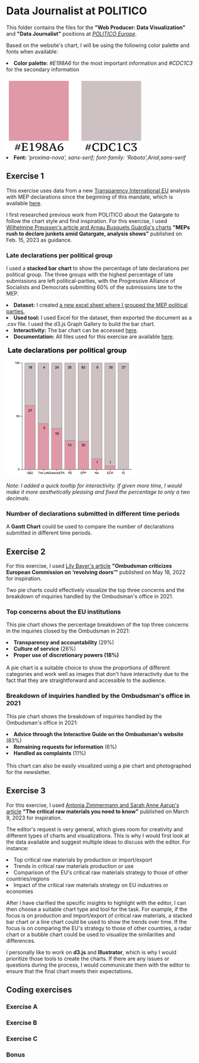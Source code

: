 # Data Journalist at POLITICO
This folder contains the files for the <b>"Web Producer: Data Visualization"</b> and <b>"Data Journalist"</b> positions at <a href="https://www.politico.eu/"><i>POLITICO Europe</i></a>.

Based on the website's chart, I will be using the following color palette and fonts when available:
<li><b>Color palette:</b> <i>#E198A6</i> for the most important information and <i>#CDC1C3</i> for the secondary information</li>

<br>
  <img src="https://github.com/ibonnet/portfolio/blob/main/politico/colorpalette.png?raw=true" height="200">

<li><b>Font:</b> <i>'proxima-nova', sans-serif;</i> <i>font-family: 'Roboto',Arial,sans-serif</i></li>

## Exercise 1
This exercise uses data from a new <a href="https://transparency.eu/mep-lobby-brief/">Transparency International EU</a> analysis with MEP declarations since the beginning of this mandate, which is available <a href="https://github.com/ibonnet/portfolio/tree/main/politico/ex1">here</a>.</li>
<p>I first researched previous work from POLITICO about the Qatargate to follow the chart style and find inspiration. For this exercise, I used <a href="https://www.politico.eu/article/meps-rush-declare-junkets-qatargate-analysis-transparency-international-corruption/">Wilhelmine Preussen's article and Arnau Busquets Guàrdia's charts</a> <b>"MEPs rush to declare junkets amid Qatargate, analysis shows"</b> published on Feb. 15, 2023 as guidance.

### Late declarations per political group
I used a <b>stacked bar chart</b> to show the percentage of late declarations per political group. The three groups with the highest percentage of late submissions are left political-parties, with the Progressive Alliance of Socialists and Democrats submitting 60% of the submissions late to the MEP.

  <li><b>Dataset:</b> I created <a href="https://github.com/ibonnet/portfolio/blob/main/politico/ex1/LateDeclarationsCOUNT.csv">a new excel sheet where I grouped the MEP political parties.</a></li>
  <li><b>Used tool:</b> I used Excel for the dataset, then exported the document as a .csv file. I used the <a href"https://d3-graph-gallery.com/">d3.js Graph Gallery</a> to build the bar chart.</li>
  <li><b>Interactivity:</b> The bar chart can be accessed <a href="https://ibonnet.github.io/portfolio/tree/main/politico/ex1">here</a>.</li>
  <li><b>Documentation:</b> All files used for this exercise are available <a href="https://github.com/ibonnet/portfolio/edit/main/politico/">here</a>.</li>
  
<br>
  <img src="https://github.com/ibonnet/portfolio/blob/main/politico/ex1/LateDeclarationsScreenshot.png?raw=true" height="350">

<i>Note: I added a quick tooltip for interactivity. If given more time, I would make it more aesthetically pleasing and fixed the percentage to only a two decimals.</i>

### Number of declarations submitted in different time periods
A <b>Gantt Chart</b> could be used to compare the number of declarations submitted in different time periods.


## Exercise 2
For this exercise, I used <a href="https://www.politico.eu/article/ombudsman-criticizes-eu-commission-on-revolving-doors/">Lily Bayer's article</a> <b>"Ombudsman criticizes European Commission on ‘revolving doors’"</b> published on May 18, 2022 for inspiration.
<p>Two pie charts could effectively visualize the top three concerns and the breakdown of inquiries handled by the Ombudsman's office in 2021.

### Top concerns about the EU institutions
This pie chart shows the percentage breakdown of the top three concerns in the inquiries closed by the Ombudsman in 2021:
<li><b>Transparency and accountability</b> (29%)</li>
<li><b>Culture of service</b> (26%)</li>
<li><b>Proper use of discretionary powers (18%)</b></li>
<br>A pie chart is a suitable choice to show the proportions of different categories and work well as images that don't have interactivity due to the fact that they are straightforward and accessible to the audience.

### Breakdown of inquiries handled by the Ombudsman's office in 2021
This pie chart shows the breakdown of inquiries handled by the Ombudsman's office in 2021:
<li><b>Advice through the Interactive Guide on the Ombudsman's website</b> (83%)</li>
<li><b>Remaining requests for information</b> (6%)</li>
<li><b>Handled as complaints</b> (11%)</li>
<br>This chart can also be easily visualized using a pie chart and photographed for the newsletter.

## Exercise 3
For this exercise, I used <a href="https://www.politico.eu/article/critical-raw-materials-act-europe-guide/">Antonia Zimmermann and Sarah Anne Aarup's article</a> <b>"The critical raw materials you need to know"</b> published on March 9, 2023 for inspiration.

<p>The editor's request is very general, which gives room for creativity and different types of charts and visualizations. This is why I would first look at the data available and suggest multiple ideas to discuss with the editor. For instance:

<li>Top critical raw materials by production or import/export</li>
<li>Trends in critical raw materials production or use</li>
<li>Comparison of the EU's critical raw materials strategy to those of other countries/regions</li>
<li>Impact of the critical raw materials strategy on EU industries or economies</li>

<p>After I have clarified the specific insights to highlight with the editor, I can then choose a suitable chart type and tool for the task. For example, if the focus is on production and import/export of critical raw materials, a stacked bar chart or a line chart could be used to show the trends over time. If the focus is on comparing the EU's strategy to those of other countries, a radar chart or a bubble chart could be used to visualize the similarities and differences.

<p>I personally like to work on <b>d3.js</b> and <b>Illustrator</b>, which is why I would prioritize those tools to create the charts. If there are any issues or questions during the process, I would communicate them with the editor to ensure that the final chart meets their expectations.

## Coding exercises

### Exercise A
### Exercise B
### Exercise C
### Bonus
